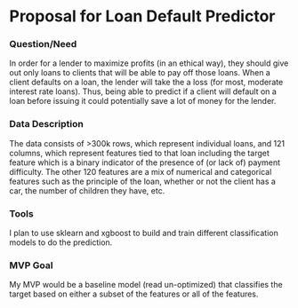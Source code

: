 # Proposal for Loan Default Predictor

### Question/Need

In order for a lender to maximize profits (in an ethical way), they should give out only loans to clients that will be able to pay off those loans. When a client defaults on a loan, the lender will take the a loss (for most, moderate interest rate loans). Thus, being able to predict if a client will default on a loan before issuing it could potentially save a lot of money for the lender.

### Data Description

The data consists of >300k rows, which represent individual loans, and 121 columns, which represent features tied to that loan including the target feature which is a binary indicator of the presence of (or lack of) payment difficulty. The other 120 features are a mix of numerical and categorical features such as the principle of the loan, whether or not the client has a car, the  number of children they have, etc. 

### Tools

I plan to use sklearn and xgboost to build and train different classification models to do the prediction.

### MVP Goal

My MVP would be a baseline model (read un-optimized) that classifies the target based on either a subset of the features or all of the features.
